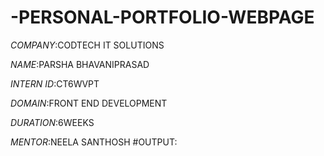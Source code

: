 # -PERSONAL-PORTFOLIO-WEBPAGE
*COMPANY*:CODTECH IT SOLUTIONS

*NAME*:PARSHA BHAVANIPRASAD

*INTERN ID*:CT6WVPT

*DOMAIN*:FRONT END DEVELOPMENT

*DURATION*:6WEEKS

*MENTOR*:NEELA SANTHOSH
#OUTPUT:
